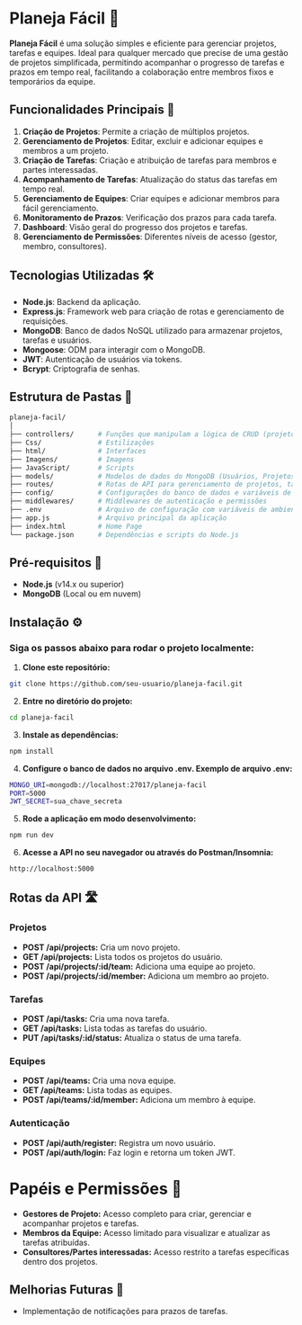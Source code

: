 # Planeja Fácil 🚀

**Planeja Fácil** é uma solução simples e eficiente para gerenciar projetos, tarefas e equipes. Ideal para qualquer mercado que precise de uma gestão de projetos simplificada, permitindo acompanhar o progresso de tarefas e prazos em tempo real, facilitando a colaboração entre membros fixos e temporários da equipe.

## Funcionalidades Principais 🔧

1. **Criação de Projetos**: Permite a criação de múltiplos projetos.
2. **Gerenciamento de Projetos**: Editar, excluir e adicionar equipes e membros a um projeto.
3. **Criação de Tarefas**: Criação e atribuição de tarefas para membros e partes interessadas.
4. **Acompanhamento de Tarefas**: Atualização do status das tarefas em tempo real.
5. **Gerenciamento de Equipes**: Criar equipes e adicionar membros para fácil gerenciamento.
6. **Monitoramento de Prazos**: Verificação dos prazos para cada tarefa.
7. **Dashboard**: Visão geral do progresso dos projetos e tarefas.
8. **Gerenciamento de Permissões**: Diferentes níveis de acesso (gestor, membro, consultores).

## Tecnologias Utilizadas 🛠️

- **Node.js**: Backend da aplicação.
- **Express.js**: Framework web para criação de rotas e gerenciamento de requisições.
- **MongoDB**: Banco de dados NoSQL utilizado para armazenar projetos, tarefas e usuários.
- **Mongoose**: ODM para interagir com o MongoDB.
- **JWT**: Autenticação de usuários via tokens.
- **Bcrypt**: Criptografia de senhas.

## Estrutura de Pastas 📂

```bash
planeja-facil/
│
├── controllers/      # Funções que manipulam a lógica de CRUD (projetos, tarefas, etc.)
├── Css/              # Estilizações
├── html/             # Interfaces
├── Imagens/          # Imagens
├── JavaScript/       # Scripts
├── models/           # Modelos de dados do MongoDB (Usuários, Projetos, Tarefas, Equipes)
├── routes/           # Rotas de API para gerenciamento de projetos, tarefas, usuários e equipes
├── config/           # Configurações do banco de dados e variáveis de ambiente
├── middlewares/      # Middlewares de autenticação e permissões
├── .env              # Arquivo de configuração com variáveis de ambiente
├── app.js            # Arquivo principal da aplicação
├── index.html        # Home Page
└── package.json      # Dependências e scripts do Node.js
```

## Pré-requisitos 📝
- **Node.js** (v14.x ou superior)
- **MongoDB** (Local ou em nuvem)

## Instalação ⚙️
### **Siga os passos abaixo para rodar o projeto localmente:**

1. **Clone este repositório:**

````bash
git clone https://github.com/seu-usuario/planeja-facil.git
````
2. **Entre no diretório do projeto:**
````bash
cd planeja-facil
````
3. **Instale as dependências:**
````bash
npm install
````
4. **Configure o banco de dados no arquivo .env. Exemplo de arquivo .env:**
````bash
MONGO_URI=mongodb://localhost:27017/planeja-facil
PORT=5000
JWT_SECRET=sua_chave_secreta
````
5. **Rode a aplicação em modo desenvolvimento:**

````bash
npm run dev
````
6. **Acesse a API no seu navegador ou através do Postman/Insomnia:**

````arduino
http://localhost:5000
````
## Rotas da API 🛣️
### **Projetos**

- **POST /api/projects:** Cria um novo projeto.
- **GET /api/projects:** Lista todos os projetos do usuário.
- **POST /api/projects/:id/team:** Adiciona uma equipe ao projeto.
- **POST /api/projects/:id/member:** Adiciona um membro ao projeto.

### **Tarefas**

- **POST /api/tasks:** Cria uma nova tarefa.
- **GET /api/tasks:** Lista todas as tarefas do usuário.
- **PUT /api/tasks/:id/status:** Atualiza o status de uma tarefa.

### **Equipes**

- **POST /api/teams:** Cria uma nova equipe.
- **GET /api/teams:** Lista todas as equipes.
- **POST /api/teams/:id/member:** Adiciona um membro à equipe.

### **Autenticação**

- **POST /api/auth/register:** Registra um novo usuário.
- **POST /api/auth/login:** Faz login e retorna um token JWT.

# Papéis e Permissões 🔐
* **Gestores de Projeto:** Acesso completo para criar, gerenciar e acompanhar projetos e tarefas.
* **Membros da Equipe:** Acesso limitado para visualizar e atualizar as tarefas atribuídas.
* **Consultores/Partes interessadas:** Acesso restrito a tarefas específicas dentro dos projetos.

## Melhorias Futuras 🚀
* Implementação de notificações para prazos de tarefas.